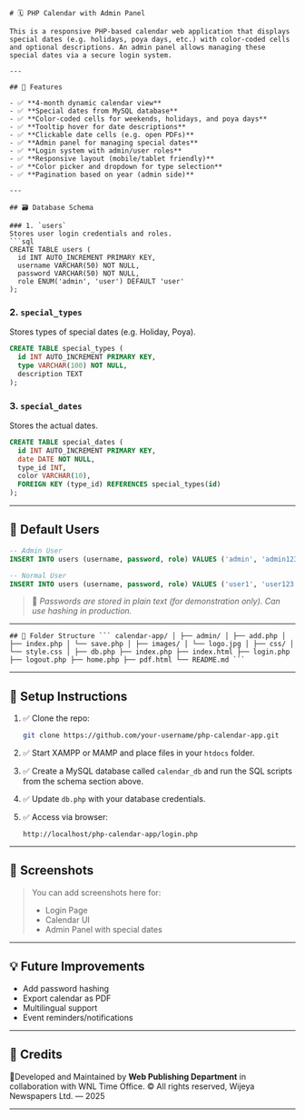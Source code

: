 ````
# 🗓️ PHP Calendar with Admin Panel

This is a responsive PHP-based calendar web application that displays special dates (e.g. holidays, poya days, etc.) with color-coded cells and optional descriptions. An admin panel allows managing these special dates via a secure login system.

---

## 🚀 Features

- ✅ **4-month dynamic calendar view**
- ✅ **Special dates from MySQL database**
- ✅ **Color-coded cells for weekends, holidays, and poya days**
- ✅ **Tooltip hover for date descriptions**
- ✅ **Clickable date cells (e.g. open PDFs)**
- ✅ **Admin panel for managing special dates**
- ✅ **Login system with admin/user roles**
- ✅ **Responsive layout (mobile/tablet friendly)**
- ✅ **Color picker and dropdown for type selection**
- ✅ **Pagination based on year (admin side)**

---

## 🗃️ Database Schema

### 1. `users`  
Stores user login credentials and roles.
```sql
CREATE TABLE users (
  id INT AUTO_INCREMENT PRIMARY KEY,
  username VARCHAR(50) NOT NULL,
  password VARCHAR(50) NOT NULL,
  role ENUM('admin', 'user') DEFAULT 'user'
);
````

### 2. `special_types`

Stores types of special dates (e.g. Holiday, Poya).

```sql
CREATE TABLE special_types (
  id INT AUTO_INCREMENT PRIMARY KEY,
  type VARCHAR(100) NOT NULL,
  description TEXT
);
```

### 3. `special_dates`

Stores the actual dates.

```sql
CREATE TABLE special_dates (
  id INT AUTO_INCREMENT PRIMARY KEY,
  date DATE NOT NULL,
  type_id INT,
  color VARCHAR(10),
  FOREIGN KEY (type_id) REFERENCES special_types(id)
);
```

---

## 👤 Default Users

```sql
-- Admin User
INSERT INTO users (username, password, role) VALUES ('admin', 'admin123', 'admin');

-- Normal User
INSERT INTO users (username, password, role) VALUES ('user1', 'user123', 'user');
```

> 🔐 *Passwords are stored in plain text (for demonstration only). Can use hashing in production.*

---

<pre><code>## 📂 Folder Structure ``` calendar-app/ │ ├── admin/ │ ├── add.php │ ├── index.php │ └── save.php │ ├── images/ │ └── logo.jpg │ ├── css/ │ └── style.css │ ├── db.php ├── index.php ├── index.html ├── login.php ├── logout.php ├── home.php ├── pdf.html └── README.md ``` </code></pre>

---

## 🔧 Setup Instructions

1. ✅ Clone the repo:

   ```bash
   git clone https://github.com/your-username/php-calendar-app.git
   ```

2. ✅ Start XAMPP or MAMP and place files in your `htdocs` folder.

3. ✅ Create a MySQL database called `calendar_db` and run the SQL scripts from the schema section above.

4. ✅ Update `db.php` with your database credentials.

5. ✅ Access via browser:

   ```
   http://localhost/php-calendar-app/login.php
   ```

---

## 🎨 Screenshots

> You can add screenshots here for:
>
> * Login Page
> * Calendar UI
> * Admin Panel with special dates

---

## 💡 Future Improvements

* Add password hashing
* Export calendar as PDF
* Multilingual support
* Event reminders/notifications

---

## 🙌 Credits

📍Developed and Maintained by **Web Publishing Department** in collaboration with WNL Time Office. © All rights reserved, Wijeya Newspapers Ltd. — 2025

---

```
